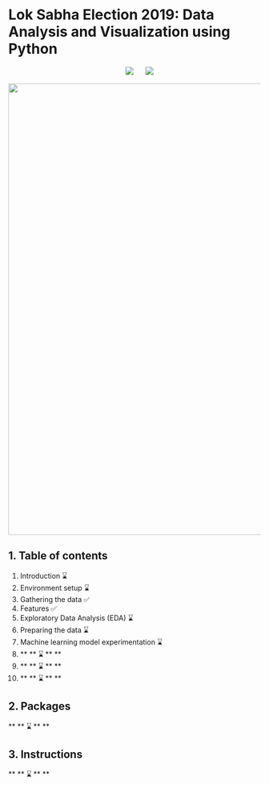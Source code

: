 # Lok Sabha Election 2019: Data Analysis and Visualization using Python
<p align=center><img src="https://img.shields.io/badge/Last%20Commit-November 2020-brightgreen" hspace=20> <img src="https://img.shields.io/badge/Project%20Status-Open-brightgreen"></p>
<img src="https://www.ft.com/__origami/service/image/v2/images/raw/http%3A%2F%2Fcom.ft.imagepublish.upp-prod-us.s3.amazonaws.com%2F5c2322c8-7deb-11e9-81d2-f785092ab560?fit=scale-down&source=next&width=700" width="900">

## 1. Table of contents
1. Introduction :hourglass:
2. Environment setup :hourglass:
3. Gathering the data :white_check_mark:
4. Features :white_check_mark:
5. Exploratory Data Analysis (EDA) :hourglass:
6. Preparing the data :hourglass:
7. Machine learning model experimentation :hourglass:
8. ** ** :hourglass: ** **
9. ** ** :hourglass: ** **
10. ** ** :hourglass: ** **

## 2. Packages
** ** :hourglass: ** **

## 3. Instructions
** ** :hourglass: ** **
